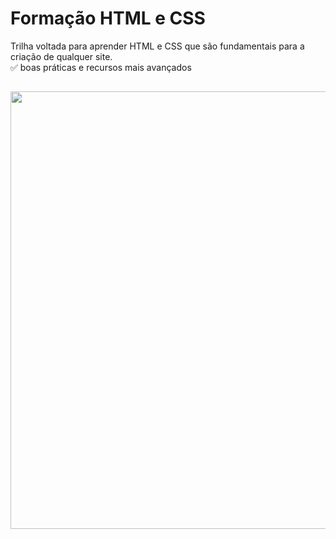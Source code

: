 # Formação HTML e CSS

Trilha voltada para aprender HTML e CSS que são fundamentais para a criação de qualquer site. </br>
✅ boas práticas e recursos mais avançados

##

<div align="center">
<img src="https://user-images.githubusercontent.com/80546584/147609720-7537d010-b070-45ab-b8a9-f8dc47563adc.png" width="700px" />
</div>
